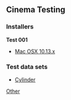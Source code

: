 ## Cinema Testing

### Installers

**Test 001** 

* [Mac OSX 10.13.x](./installers/CinemaScopeInstaller001.dmg)

### Test data sets

* [Cylinder](data/test_cylinder.cdb.zip)

[Other](test/index.html)
